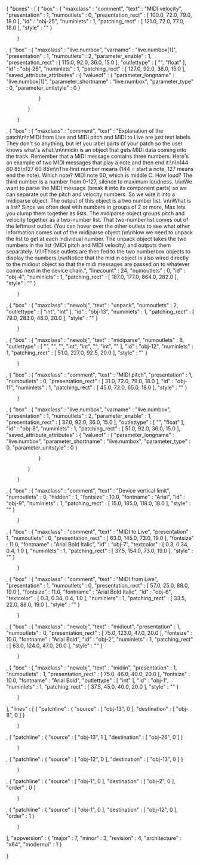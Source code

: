 {
	"boxes" : [ 		{
			"box" : 			{
				"maxclass" : "comment",
				"text" : "MIDI velocity",
				"presentation" : 1,
				"numoutlets" : 0,
				"presentation_rect" : [ 100.0, 72.0, 79.0, 18.0 ],
				"id" : "obj-25",
				"numinlets" : 1,
				"patching_rect" : [ 121.0, 72.0, 77.0, 18.0 ],
				"style" : ""
			}

		}
, 		{
			"box" : 			{
				"maxclass" : "live.numbox",
				"varname" : "live.numbox[1]",
				"presentation" : 1,
				"numoutlets" : 2,
				"parameter_enable" : 1,
				"presentation_rect" : [ 115.0, 92.0, 36.0, 15.0 ],
				"outlettype" : [ "", "float" ],
				"id" : "obj-26",
				"numinlets" : 1,
				"patching_rect" : [ 127.0, 92.0, 36.0, 15.0 ],
				"saved_attribute_attributes" : 				{
					"valueof" : 					{
						"parameter_longname" : "live.numbox[1]",
						"parameter_shortname" : "live.numbox",
						"parameter_type" : 0,
						"parameter_unitstyle" : 0
					}

				}

			}

		}
, 		{
			"box" : 			{
				"maxclass" : "comment",
				"text" : "Explanation of the patch\n\nMIDI from Live and MIDI pitch and MIDI to Live are just text labels. They don't so anything, but let you label parts of your patch so the user knows what's what.\n\nmidin is an object that gets MIDI data coming into the track. Remember that a MIDI message contains three numbers. Here's an example of two MIDI messages that play a note and then end it:\n\n144 60 85\n127 60 85\n\nThe first number means (144 = start a note, 127 means end the note). Which note? MIDI note 60, which is middle C. How loud? The third number is a number from 0-127, silence to maximum loudness. \n\nWe want to parse the MIDI message (break it into its component parts) so we can separate out the pitch and velocity numbers. So we wire it into a midiparse object. The output of this object is a two number list. \n\nWhat is a list? Since we often deal with numbers in groups of 2 or more, Max lets you clump them together as lists. The midiparse object groups pitch and velocity together as a two-number list. That two-number list comes out of the leftmost outlet. (You can hover over the other outlets to see what other information comes out of the midiparse object.)\n\nNow we need to unpack the list to get at each individual number. The unpack object takes the two numbers in the list (MIDI pitch and MIDI velocity) and outputs them separately. \n\nThose outlets are then fed to the two numberbox objects to display the numbers.\n\nNotice that the midiin object is also wired directly to the midiout object so that the midi messages are passed on to whatever comes next in the device chain.",
				"linecount" : 24,
				"numoutlets" : 0,
				"id" : "obj-4",
				"numinlets" : 1,
				"patching_rect" : [ 187.0, 177.0, 864.0, 282.0 ],
				"style" : ""
			}

		}
, 		{
			"box" : 			{
				"maxclass" : "newobj",
				"text" : "unpack",
				"numoutlets" : 2,
				"outlettype" : [ "int", "int" ],
				"id" : "obj-13",
				"numinlets" : 1,
				"patching_rect" : [ 79.0, 283.0, 46.0, 20.0 ],
				"style" : ""
			}

		}
, 		{
			"box" : 			{
				"maxclass" : "newobj",
				"text" : "midiparse",
				"numoutlets" : 8,
				"outlettype" : [ "", "", "", "int", "int", "", "int", "" ],
				"id" : "obj-12",
				"numinlets" : 1,
				"patching_rect" : [ 51.0, 227.0, 92.5, 20.0 ],
				"style" : ""
			}

		}
, 		{
			"box" : 			{
				"maxclass" : "comment",
				"text" : "MIDI pitch",
				"presentation" : 1,
				"numoutlets" : 0,
				"presentation_rect" : [ 31.0, 72.0, 79.0, 18.0 ],
				"id" : "obj-11",
				"numinlets" : 1,
				"patching_rect" : [ 45.0, 72.0, 65.0, 18.0 ],
				"style" : ""
			}

		}
, 		{
			"box" : 			{
				"maxclass" : "live.numbox",
				"varname" : "live.numbox",
				"presentation" : 1,
				"numoutlets" : 2,
				"parameter_enable" : 1,
				"presentation_rect" : [ 37.0, 92.0, 36.0, 15.0 ],
				"outlettype" : [ "", "float" ],
				"id" : "obj-8",
				"numinlets" : 1,
				"patching_rect" : [ 51.0, 92.0, 36.0, 15.0 ],
				"saved_attribute_attributes" : 				{
					"valueof" : 					{
						"parameter_longname" : "live.numbox",
						"parameter_shortname" : "live.numbox",
						"parameter_type" : 0,
						"parameter_unitstyle" : 0
					}

				}

			}

		}
, 		{
			"box" : 			{
				"maxclass" : "comment",
				"text" : "Device vertical limit",
				"numoutlets" : 0,
				"hidden" : 1,
				"fontsize" : 10.0,
				"fontname" : "Arial",
				"id" : "obj-9",
				"numinlets" : 1,
				"patching_rect" : [ 15.0, 185.0, 118.0, 18.0 ],
				"style" : ""
			}

		}
, 		{
			"box" : 			{
				"maxclass" : "comment",
				"text" : "MIDI to Live",
				"presentation" : 1,
				"numoutlets" : 0,
				"presentation_rect" : [ 63.0, 145.0, 73.0, 19.0 ],
				"fontsize" : 11.0,
				"fontname" : "Arial Bold Italic",
				"id" : "obj-7",
				"textcolor" : [ 0.3, 0.34, 0.4, 1.0 ],
				"numinlets" : 1,
				"patching_rect" : [ 37.5, 154.0, 73.0, 19.0 ],
				"style" : ""
			}

		}
, 		{
			"box" : 			{
				"maxclass" : "comment",
				"text" : "MIDI from Live",
				"presentation" : 1,
				"numoutlets" : 0,
				"presentation_rect" : [ 57.0, 25.0, 88.0, 19.0 ],
				"fontsize" : 11.0,
				"fontname" : "Arial Bold Italic",
				"id" : "obj-6",
				"textcolor" : [ 0.3, 0.34, 0.4, 1.0 ],
				"numinlets" : 1,
				"patching_rect" : [ 33.5, 22.0, 88.0, 19.0 ],
				"style" : ""
			}

		}
, 		{
			"box" : 			{
				"maxclass" : "newobj",
				"text" : "midiout",
				"presentation" : 1,
				"numoutlets" : 0,
				"presentation_rect" : [ 75.0, 123.0, 47.0, 20.0 ],
				"fontsize" : 10.0,
				"fontname" : "Arial Bold",
				"id" : "obj-2",
				"numinlets" : 1,
				"patching_rect" : [ 63.0, 124.0, 47.0, 20.0 ],
				"style" : ""
			}

		}
, 		{
			"box" : 			{
				"maxclass" : "newobj",
				"text" : "midiin",
				"presentation" : 1,
				"numoutlets" : 1,
				"presentation_rect" : [ 75.0, 46.0, 40.0, 20.0 ],
				"fontsize" : 10.0,
				"fontname" : "Arial Bold",
				"outlettype" : [ "int" ],
				"id" : "obj-1",
				"numinlets" : 1,
				"patching_rect" : [ 37.5, 45.0, 40.0, 20.0 ],
				"style" : ""
			}

		}
 ],
	"lines" : [ 		{
			"patchline" : 			{
				"source" : [ "obj-13", 0 ],
				"destination" : [ "obj-8", 0 ]
			}

		}
, 		{
			"patchline" : 			{
				"source" : [ "obj-13", 1 ],
				"destination" : [ "obj-26", 0 ]
			}

		}
, 		{
			"patchline" : 			{
				"source" : [ "obj-12", 0 ],
				"destination" : [ "obj-13", 0 ]
			}

		}
, 		{
			"patchline" : 			{
				"source" : [ "obj-1", 0 ],
				"destination" : [ "obj-2", 0 ],
				"order" : 0
			}

		}
, 		{
			"patchline" : 			{
				"source" : [ "obj-1", 0 ],
				"destination" : [ "obj-12", 0 ],
				"order" : 1
			}

		}
 ],
	"appversion" : 	{
		"major" : 7,
		"minor" : 3,
		"revision" : 4,
		"architecture" : "x64",
		"modernui" : 1
	}

}
